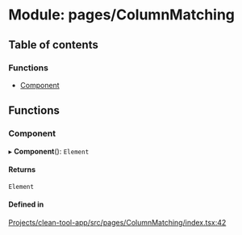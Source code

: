 # Module: pages/ColumnMatching

## Table of contents

### Functions

- [Component](../wiki/pages.ColumnMatching#component)

## Functions

### Component

▸ **Component**(): `Element`

#### Returns

`Element`

#### Defined in

[Projects/clean-tool-app/src/pages/ColumnMatching/index.tsx:42](https://github.com/yuckyh/clean-tool-app/blob/e8c585b/src/pages/ColumnMatching/index.tsx#L42)
